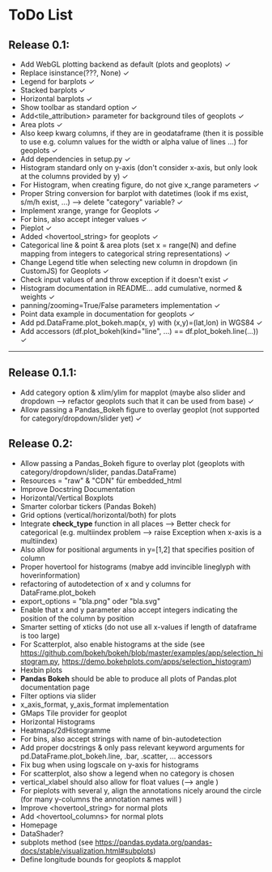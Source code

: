 # ToDo List

## Release 0.1:
 
- Add WebGL plotting backend as default (plots and geoplots) ✓
- Replace isinstance(???, None) ✓
- Legend for barplots ✓
- Stacked barplots ✓
- Horizontal barplots ✓
- Show toolbar as standard option ✓
- Add<tile_attribution> parameter for background tiles of geoplots ✓
- Area plots ✓
- Also keep kwarg columns, if they are in geodataframe (then it is possible to use e.g. column values for the width or alpha value of lines ...) for geoplots ✓
- Add dependencies in setup.py ✓
- Histogram standard only on y-axis (don't consider x-axis, but only look at the columns provided by y) ✓
- For Histogram, when creating figure, do not give x_range parameters ✓
- Proper String conversion for barplot with datetimes (look if ms exist, s/m/h exist, ...) --> delete "category" variable? ✓
- Implement xrange, yrange for Geoplots ✓
- For bins, also accept integer values ✓
- Pieplot ✓
- Added <hovertool_string> for geoplots ✓
- Categorical line  & point & area plots (set x = range(N) and define mapping from integers to categorical string representations)  ✓
- Change Legend title when selecting new column in dropdown (in CustomJS) for Geoplots ✓
- Check input values of <kind> and throw exception if it doesn't exist ✓
- Histogram documentation in README... add cumulative, normed & weights ✓
- panning/zooming=True/False parameters implementation ✓
- Point data example in documentation for geoplots ✓
- Add pd.DataFrame.plot_bokeh.map(x, y) with (x,y)=(lat,lon) in WGS84 ✓
- Add accessors (df.plot_bokeh(kind="line", ...) == df.plot_bokeh.line(...)) ✓

---


## Release 0.1.1:

- Add category option & xlim/ylim for mapplot (maybe also slider and dropdown --> refactor geoplots such that it can be used from base) ✓
- Allow passing a Pandas_Bokeh figure to overlay geoplot (not supported for category/dropdown/slider yet) ✓

## Release 0.2:

- Allow passing a Pandas_Bokeh figure to overlay plot (geoplots with category/dropdown/slider, pandas.DataFrame)
- Resources = "raw" & "CDN" für embedded_html
- Improve Docstring Documentation
- Horizontal/Vertical Boxplots
- Smarter colorbar tickers (Pandas Bokeh)
- Grid options (vertical/horizontal/both) for plots
- Integrate **check_type** function in all places --> Better check for categorical (e.g. multiindex problem --> raise Exception when x-axis is a multiindex)
- Also allow for positional arguments in y=[1,2] that specifies position of column
- Proper hovertool for histograms (mabye add invincible lineglyph with hoverinformation)
- refactoring of autodetection of x and y columns for DataFrame.plot_bokeh
- export_options = "bla.png" oder "bla.svg"
- Enable that x and y parameter also accept integers indicating the position of the column by position
- Smarter setting of xticks (do not use all x-values if length of dataframe is too large)
- For Scatterplot, also enable histograms at the side (see https://github.com/bokeh/bokeh/blob/master/examples/app/selection_histogram.py, https://demo.bokehplots.com/apps/selection_histogram)
- Hexbin plots
- **Pandas Bokeh** should be able to produce all plots of Pandas.plot documentation page
- Filter options via slider
- x_axis_format, y_axis_format implementation
- GMaps Tile provider for geoplot
- Horizontal Histograms
- Heatmaps/2dHistogramme
- For bins, also accept strings with name of bin-autodetection
- Add proper docstrings & only pass relevant keyword arguments for pd.DataFrame.plot_bokeh.line, .bar, .scatter, ... accessors 
- Fix bug when using logscale on y-axis for histograms
- For scatterplot, also show a legend when no category is chosen
- vertical_xlabel should also allow for float values (--> angle )
- For pieplots with several y, align the annotations nicely around the circle (for many y-columns the annotation names will )
- Improve <hovertool_string> for normal plots 
- Add <hovertool_columns> for normal plots
- Homepage
- DataShader?
- subplots method (see https://pandas.pydata.org/pandas-docs/stable/visualization.html#subplots)
- Define longitude bounds for geoplots & mapplot